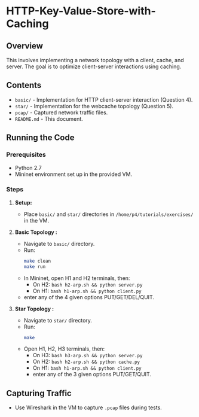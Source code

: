 # HTTP-Key-Value-Store-with-Caching
## Overview
This involves implementing a network topology with a client, cache, and server. The goal is to optimize client-server interactions using caching.

## Contents
- `basic/` - Implementation for HTTP client-server interaction (Question 4).
- `star/` - Implementation for the webcache topology (Question 5).
- `pcap/` - Captured network traffic files.
- `README.md` - This document.

## Running the Code
### Prerequisites
- Python 2.7
- Mininet environment set up in the provided VM.

### Steps
1. **Setup:**
   - Place `basic/` and `star/` directories in `/home/p4/tutorials/exercises/` in the VM.

2. **Basic Topology :**
   - Navigate to `basic/` directory.
   - Run:
     ```bash
     make clean
     make run
     ```
   - In Mininet, open H1 and H2 terminals, then:
     - On H2: `bash h2-arp.sh && python server.py`
     - On H1: `bash h1-arp.sh && python client.py`
   - enter any of the 4 given options PUT/GET/DEL/QUIT.

3. **Star Topology :**
   - Navigate to `star/` directory.
   - Run:
     ```bash
     make
     ```
   - Open H1, H2, H3 terminals, then:
     - On H3: `bash h3-arp.sh && python server.py`
     - On H2: `bash h2-arp.sh && python cache.py`
     - On H1: `bash h1-arp.sh && python client.py`
     - enter any of the 3 given options PUT/GET/QUIT.

## Capturing Traffic
- Use Wireshark in the VM to capture `.pcap` files during tests.
